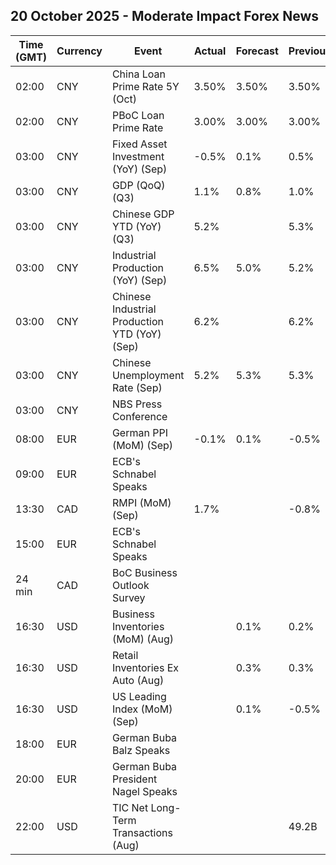 ## 20 October 2025 - Moderate Impact Forex News

| Time (GMT) | Currency | Event | Actual | Forecast | Previous |
|------|----------|-------|--------|----------|----------|
| 02:00 | CNY | China Loan Prime Rate 5Y (Oct) | 3.50% | 3.50% | 3.50% |
| 02:00 | CNY | PBoC Loan Prime Rate | 3.00% | 3.00% | 3.00% |
| 03:00 | CNY | Fixed Asset Investment (YoY) (Sep) | -0.5% | 0.1% | 0.5% |
| 03:00 | CNY | GDP (QoQ) (Q3) | 1.1% | 0.8% | 1.0% |
| 03:00 | CNY | Chinese GDP YTD (YoY) (Q3) | 5.2% |  | 5.3% |
| 03:00 | CNY | Industrial Production (YoY) (Sep) | 6.5% | 5.0% | 5.2% |
| 03:00 | CNY | Chinese Industrial Production YTD (YoY) (Sep) | 6.2% |  | 6.2% |
| 03:00 | CNY | Chinese Unemployment Rate (Sep) | 5.2% | 5.3% | 5.3% |
| 03:00 | CNY | NBS Press Conference |  |  |  |
| 08:00 | EUR | German PPI (MoM) (Sep) | -0.1% | 0.1% | -0.5% |
| 09:00 | EUR | ECB's Schnabel Speaks |  |  |  |
| 13:30 | CAD | RMPI (MoM) (Sep) | 1.7% |  | -0.8% |
| 15:00 | EUR | ECB's Schnabel Speaks |  |  |  |
| 24 min | CAD | BoC Business Outlook Survey |  |  |  |
| 16:30 | USD | Business Inventories (MoM) (Aug) |  | 0.1% | 0.2% |
| 16:30 | USD | Retail Inventories Ex Auto (Aug) |  | 0.3% | 0.3% |
| 16:30 | USD | US Leading Index (MoM) (Sep) |  | 0.1% | -0.5% |
| 18:00 | EUR | German Buba Balz Speaks |  |  |  |
| 20:00 | EUR | German Buba President Nagel Speaks |  |  |  |
| 22:00 | USD | TIC Net Long-Term Transactions (Aug) |  |  | 49.2B |
